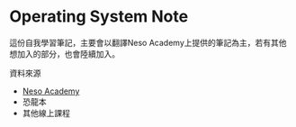# Operating System Note

這份自我學習筆記，主要會以翻譯Neso Academy上提供的筆記為主，若有其他想加入的部分，也會陸續加入。


資料來源
- [Neso Academy](https://nesoacademy.org/cs/03-operating-system)
- 恐龍本
- 其他線上課程
